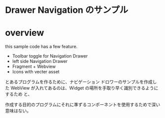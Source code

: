# Drawer Navigation のサンプル

# overview
this sample code has a few feature.

- Toolbar toggle for Navigation Drawer
- left side Navigation Drawer
- Fragment + Webview
- Icons with vecter asset

とあるプログラムを作るために、ナビゲーション ドロワーのサンプルを作成した
WebView が入れてあるのは、Widget の場所を手取り早く識別できるようにするため
と、

作成する目的のプログラムにそれに準ずるコンポーネントを使用するためで深い意味はない。
